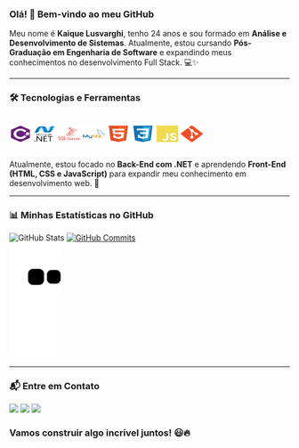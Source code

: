 

### Olá! 👋 Bem-vindo ao meu GitHub

Meu nome é **Kaique Lusvarghi**, tenho 24 anos e sou formado em **Análise e Desenvolvimento de Sistemas**. Atualmente, estou cursando **Pós-Graduação em Engenharia de Software** e expandindo meus conhecimentos no desenvolvimento Full Stack. 💻✨

---

### 🛠️ Tecnologias e Ferramentas

<div style="display: inline_block" align=""><br>
  
  <img align="center" alt="Kaique-c#" height="30" width="40" src="https://raw.githubusercontent.com/devicons/devicon/master/icons/csharp/csharp-plain.svg">
  <img align="center" alt="Kaique-dot-net" height="30" width="40" src="https://github.com/devicons/devicon/blob/master/icons/dot-net/dot-net-original-wordmark.svg">  
  <img align="center" alt="Kaique-Sql_Serverf" height="30" width="40" src="https://github.com/devicons/devicon/blob/master/icons/microsoftsqlserver/microsoftsqlserver-plain-wordmark.svg">  
  <img align="center" alt="Kaique-MySql" height="30" width="40" src="https://github.com/devicons/devicon/blob/master/icons/mysql/mysql-original-wordmark.svg">
  <img align="center" alt="Kaique-html" height="30" width="40" src="https://raw.githubusercontent.com/devicons/devicon/master/icons/html5/html5-original.svg">
  <img align="center" alt="Kaique-css" height="30" width="40" src="https://github.com/devicons/devicon/blob/master/icons/css3/css3-original.svg">
  <img align="center" alt="Kaique-JavaScript" height="30" width="40" src="https://raw.githubusercontent.com/devicons/devicon/master/icons/javascript/javascript-plain.svg">
  <img align="center" alt="Kaique-Git" height="30" width="40" src="https://raw.githubusercontent.com/devicons/devicon/master/icons/git/git-original.svg">
</div><br>

Atualmente, estou focado no **Back-End com .NET** e aprendendo **Front-End (HTML, CSS e JavaScript)** para expandir meu conhecimento em desenvolvimento web. 🚀

---

### 📊 Minhas Estatísticas no GitHub

![GitHub Stats](https://github-readme-stats.vercel.app/api?username=KaiqueLusvarghi&show_icons=true&theme=radical)
[![GitHub Commits](http://github-profile-summary-cards.vercel.app/api/cards/productive-time?username=KaiqueLusvarghi&theme=dracula&utcOffset=-3)](https://github.com/vn7n24fzkq/github-profile-summary-cards) 


<picture>
  <source media="(prefers-color-scheme: dark)" srcset="https://raw.githubusercontent.com/platane/platane/output/github-contribution-grid-snake-dark.svg"  target="_blank">
  <source media="(prefers-color-scheme: light)" srcset="https://raw.githubusercontent.com/KaiqueLusvarghi/KaiqueLusvarghi/output/github-contribution-grid-snake.svg"  target="_blank">
  
  <img alt="github contribution grid snake animation" src="https://raw.githubusercontent.com/KaiqueLusvarghi/KaiqueLusvarghi/output/github-contribution-grid-snake.svg" target="_blank">
</picture>

---

### 📬 Entre em Contato




<a href="www.linkedin.com/in/kaique-lusvarghi-developer" target="_blank"><img src="https://img.shields.io/badge/-LinkedIn-%230077B5?style=for-the-badge&logo=linkedin&logoColor=white" target="_blank"></a>
<a href="https://wa.me/5513996943730?text=Olá,%20vi%20seu%20GitHub%20e%20gostei!%20Gostaria%20de%20saber%20mais%20sobre%20Você!" target="_blank"><img src="https://img.shields.io/badge/WhatsApp-25D366?style=for-the-badge&logo=whatsapp&logoColor=white" target="_blank"></a>
<a href = "mailto:kaiqueolusvarghi@gmail.com"><img src="https://img.shields.io/badge/-Gmail-%23333?style=for-the-badge&logo=gmail&logoColor=white" target="_blank"></a>



### Vamos construir algo incrível juntos! 😃🔥
